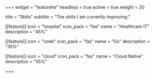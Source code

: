 +++
widget = "featurette"
headless = true
active = true
weight = 20

title = "Skills"
subtitle = "The skills I am currently improving:"

[[feature]]
  icon = "hospital"
  icon_pack = "fas"
  name = "Healthcare IT"
  description = "45%"

[[feature]]
  icon = "code"
  icon_pack = "fas"
  name = "Go"
  description = "35%"

[[feature]]
  icon = "cloud"
  icon_pack = "fas"
  name = "Cloud Native"
  description = "55%"

+++
